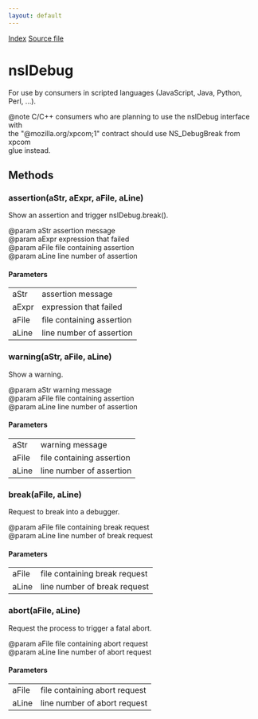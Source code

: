 ```yaml
---
layout: default
---
```

<div id='links'><a href="../index.html">Index</a>
<a href="http://dxr.mozilla.org/mozilla-central/source/xpcom/base/nsIDebug.idl">Source file</a>
</div>

# nsIDebug #
  
  For use by consumers in scripted languages (JavaScript, Java, Python,  
  Perl, ...).  
  
@note C/C++ consumers who are planning to use the nsIDebug interface with  
  the "@mozilla.org/xpcom;1" contract should use NS_DebugBreak from xpcom  
  glue instead.  
  
  

## Methods ##

### assertion(aStr, aExpr, aFile, aLine) ###
  
Show an assertion and trigger nsIDebug.break().  
  
@param aStr assertion message  
@param aExpr expression that failed  
@param aFile file containing assertion  
@param aLine line number of assertion  
  
  

#### Parameters ####

<table>

<tr>
<td>aStr</td>
<td>assertion message  
</td>
</tr>

<tr>
<td>aExpr</td>
<td>expression that failed  
</td>
</tr>

<tr>
<td>aFile</td>
<td>file containing assertion  
</td>
</tr>

<tr>
<td>aLine</td>
<td>line number of assertion  
</td>
</tr>

</table>

### warning(aStr, aFile, aLine) ###
  
Show a warning.  
  
@param aStr warning message  
@param aFile file containing assertion  
@param aLine line number of assertion  
  

#### Parameters ####

<table>

<tr>
<td>aStr</td>
<td>warning message  
</td>
</tr>

<tr>
<td>aFile</td>
<td>file containing assertion  
</td>
</tr>

<tr>
<td>aLine</td>
<td>line number of assertion  
</td>
</tr>

</table>

### break(aFile, aLine) ###
  
Request to break into a debugger.  
  
@param aFile file containing break request  
@param aLine line number of break request  
  

#### Parameters ####

<table>

<tr>
<td>aFile</td>
<td>file containing break request  
</td>
</tr>

<tr>
<td>aLine</td>
<td>line number of break request  
</td>
</tr>

</table>

### abort(aFile, aLine) ###
  
Request the process to trigger a fatal abort.  
  
@param aFile file containing abort request  
@param aLine line number of abort request  
  

#### Parameters ####

<table>

<tr>
<td>aFile</td>
<td>file containing abort request  
</td>
</tr>

<tr>
<td>aLine</td>
<td>line number of abort request  
</td>
</tr>

</table>
